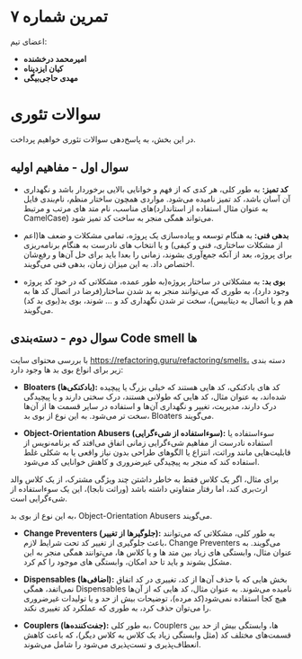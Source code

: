 # تمرین شماره ۷

اعضای تیم:

- **امیرمحمد درخشنده**
- **کیان ایزدپناه**
- **مهدی حاجی‌بیگی**

# سوالات تئوری

در این بخش، به پاسخ‌دهی سوالات تئوری خواهیم پرداخت.

## سوال اول - مفاهیم اولیه

- **کد تمیز:** به طور کلی، هر کدی که از فهم و خوانایی بالایی برخوردار باشد و نگهداری آن آسان باشد، کد تمیز نامیده می‌شود. مواردی همچون ساختار منظم، نام‌بندی فایل های مناسب، نام متد های مرتب و مرتبط(به عنوان مثال استفاده از استاندارد CamelCase) می‌تواند همگی منجر به ساخت کد تمیز شود.

- **بدهی فنی:** به هنگام توسعه و پیاده‌سازی یک پروژه، تمامی مشکلات و ضعف ها(اعم از مشکلات ساختاری، فنی و کیفی) و یا انتخاب های نادرست به هنگام برنامه‌ریزی برای پروژه، بعد از آنکه جمع‌آوری بشوند، زمانی را بعدا باید برای حل آن‌ها و رفع‌شان اختصاص داد. به این میزان زمان، بدهی فنی می‌گویند.

- **بوی بد:** به مشکلاتی در ساختار پروژه(به طور عمده، مشکلاتی که در خود کد پروژه وجود دارد)، به طوری که می‌توانند منجر به بد شدن ساختار(فرضا در اتصال کد ها به هم و یا اتصال به دیتابیس)، سخت تر شدن نگهداری کد و ... شوند، بوی بد(بوی بد کد) می‌گویند.

## سوال دوم - دسته‌بندی Code smell ها

با بررسی محتوای سایت https://refactoring.guru/refactoring/smells، دسته بندی زیر برای انواع بوی بد ها وجود دارد:

- **Bloaters (بادکنکی‌ها):** کد های بادکنکی، کد هایی هستند که خیلی بزرگ یا پیچیده شده‌اند، به عنوان مثال، کد هایی که طولانی هستند، درک سختی دارند و یا پیچیدگی درک دارند، مدیریت، تغییر و نگهداری آن‌ها و استفاده در سایر قسمت ها از آن‌ها سخت تر می‌شود. به این نوع از بوی بد، Bloaters می‌گویند.

- **Object-Orientation Abusers (سوءاستفاده از شیءگرایی):** سوءاستفاده یا استفاده نادرست از مفاهیم شیءگرایی زمانی اتفاق می‌افتد که برنامه‌نویس از قابلیت‌هایی مانند وراثت، انتزاع یا الگوهای طراحی بدون نیاز واقعی یا به شکلی غلط استفاده کند که منجر به پیچیدگی غیرضروری و کاهش خوانایی کد می‌شود.

برای مثال، اگر یک کلاس فقط به خاطر داشتن چند ویژگی مشترک، از یک کلاس والد ارث‌بری کند، اما رفتار متفاوتی داشته باشد (وراثت نابجا)، این یک سوءاستفاده از شیءگرایی است.

به این نوع از بوی بد، Object-Orientation Abusers می‌گویند.

- **Change Preventers (جلوگیرها از تغییر):** به طور کلی، مشکلاتی که می‌توانند باعث جلوگیری از تغییر کد تحت شرایط لازم، Change Preventers می‌گویند. به عنوان مثال، وابستگی های زیاد بین متد ها و یا کلاس ها، می‌توانند همگی منجر به این مشکل بشوند و باید تا حد امکان، وابستگی های موجود را کم کرد.

- **Dispensables (اضافی‌ها):** بخش هایی که با حذف آن‌ها از کد، تغییری در کد اتفاق نمی‌اتفد، همگی Dispensables نامیده می‌شوند. به عنوان مثال، کد هایی که از آن‌ها هیچ کجا استفاده نمی‌شود(کد مرده)، توضیحات بیش از حد و یا تولیدات غیرضروری را می‌توان حذف کرد، به طوری که عملکرد کد تغییری نکند.

- **Couplers (جفت‌کننده‌ها):** به طور کلی، Couplers ها، وابستگی بیش از حد بین قسمت‌های مختلف کد (مثل وابستگی زیاد یک کلاس به کلاس دیگر)، که باعث کاهش انعطاف‌پذیری و تست‌پذیری می‌شود را شامل می‌شوند.
